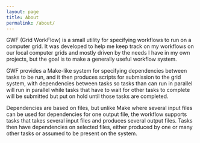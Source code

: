 ```yaml
---
layout: page
title: About
permalink: /about/
---
```


GWF (Grid WorkFlow) is a small utility for specifying workflows to run on a computer grid. It was developed to help me keep track on my workflows on our local computer grids and mostly driven by the needs I have in my own projects, but the goal is to make a generally useful workflow system.

GWF provides a Make-like system for specifying dependencies between tasks to be run, and it then produces scripts for submission to the grid system, with dependencies between tasks so tasks than can run in parallel will run in parallel while tasks that have to wait for other tasks to complete will be submitted but put on hold until those tasks are completed.

Dependencies are based on files, but unlike Make where several input files can be used for dependencies for one output file, the workflow supports tasks that takes several input files and produces several output files. Tasks then have dependencies on selected files, either produced by one or many other tasks or assumed to be present on the system.

